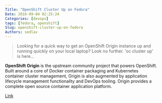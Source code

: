 ```yaml
---
Title: "OpenShift Cluster Up on Fedora"
Date: 2016-09-04 02:25:24
Categories: [devops]
tags: [fedora, openshift]
Slug: openshift-cluster-up-on-fedora
Authors: sedlav
---
```


> Looking for a quick way to get an OpenShift Origin instance up and running quickly on your local laptop?  Look no further. 'oc cluster up' is here...

**OpenShift Origin** is the upstream community project that powers OpenShift. Built around a core of Docker container packaging and Kubernetes container cluster management, Origin is also augmented by application lifecycle management functionality and DevOps tooling. Origin provides a complete open source container application platform.

[Link](http://www.colliernotes.com/2016/08/openshift-cluster-up-on-fedora.html)
